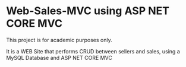 # Web-Sales-MVC using ASP NET CORE MVC

This project is for academic purposes only.

It is a WEB Site that performs CRUD between sellers and sales, using a  MySQL Database and ASP NET CORE MVC
